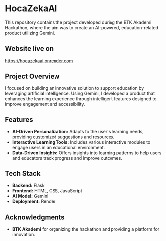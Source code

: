 # HocaZekaAI
This repository contains the project developed during the BTK Akademi Hackathon, where the aim was to create an AI-powered, education-related product utilizing Gemini.

## Website live on
https://hocazekaai.onrender.com

## Project Overview
I focused on building an innovative solution to support education by leveraging artificial intelligence. Using Gemini, I developed a product that enhances the learning experience through intelligent features designed to improve engagement and accessibility.

## Features
- **AI-Driven Personalization:** Adapts to the user's learning needs, providing customized suggestions and resources.
- **Interactive Learning Tools:** Includes various interactive modules to engage users in an educational environment.
- **Data-Driven Insights:** Offers insights into learning patterns to help users and educators track progress and improve outcomes.

## Tech Stack
- **Backend:** Flask
- **Frontend:** HTML, CSS, JavaScript
- **AI Model:** Gemini
- **Deployment:** Render

## Acknowledgments
- **BTK Akademi** for organizing the hackathon and providing a platform for innovation.
